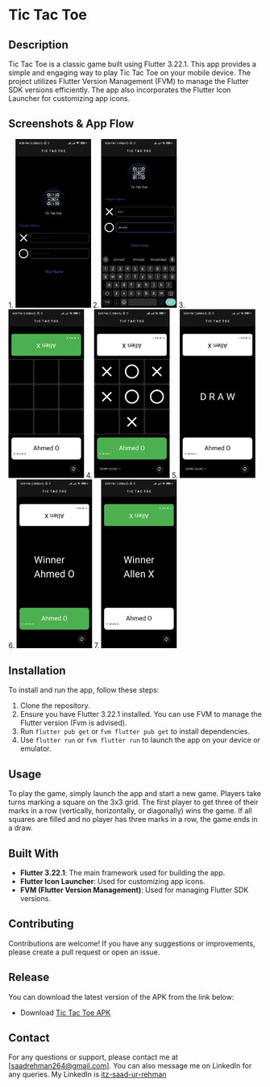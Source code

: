 # Tic Tac Toe

## Description
Tic Tac Toe is a classic game built using Flutter 3.22.1. This app provides a simple and engaging way to play Tic Tac Toe on your mobile device. The project utilizes Flutter Version Management (FVM) to manage the Flutter SDK versions efficiently. The app also incorporates the Flutter Icon Launcher for customizing app icons.

## Screenshots & App Flow
<div class="image-container">
  <a>1.<a>
  <img src="readme.mi/1.jpg" alt="Screenshot 1" style="width: 150px; height: auto;">
  <a>2.<a>
  <img src="readme.mi/2.jpg" alt="Screenshot 2" style="width: 150px; height: auto;">
  <a>3.<a>
  <img src="readme.mi/3.jpg" alt="Screenshot 3" style="width: 150px; height: auto;">
  <a>4.<a>
  <img src="readme.mi/4.jpg" alt="Screenshot 4" style="width: 150px; height: auto;">
  <a>5.<a>
  <img src="readme.mi/5.jpg" alt="Screenshot 5" style="width: 150px; height: auto;">
  <a>6.<a>
  <img src="readme.mi/6.jpg" alt="Screenshot 6" style="width: 150px; height: auto;">
  <a>7.<a>
  <img src="readme.mi/7.jpg" alt="Screenshot 7" style="width: 150px; height: auto;">
</div>

## Installation
To install and run the app, follow these steps:
1. Clone the repository.
2. Ensure you have Flutter 3.22.1 installed. You can use FVM to manage the Flutter version (Fvm is advised).
3. Run `flutter pub get` or `fvm flutter pub get` to install dependencies.
4. Use `flutter run` or `fvm flutter run` to launch the app on your device or emulator.

## Usage
To play the game, simply launch the app and start a new game. Players take turns marking a square on the 3x3 grid. The first player to get three of their marks in a row (vertically, horizontally, or diagonally) wins the game. If all squares are filled and no player has three marks in a row, the game ends in a draw.

## Built With
- **Flutter 3.22.1**: The main framework used for building the app.
- **Flutter Icon Launcher**: Used for customizing app icons.
- **FVM (Flutter Version Management)**: Used for managing Flutter SDK versions.

## Contributing
Contributions are welcome! If you have any suggestions or improvements, please create a pull request or open an issue.

## Release
You can download the latest version of the APK from the link below:
- Download [Tic Tac Toe APK](https://github.com/saadrehman10/tic_tac_toe/tree/master/readme.mi/app-release.apk)

## Contact
For any questions or support, please contact me at [saadrehman264@gmail.com]. You can also message me on LinkedIn for any queries.
My LinkedIn is [itz-saad-ur-rehman](https://www.linkedin.com/in/itz-saad-ur-rehman/)
